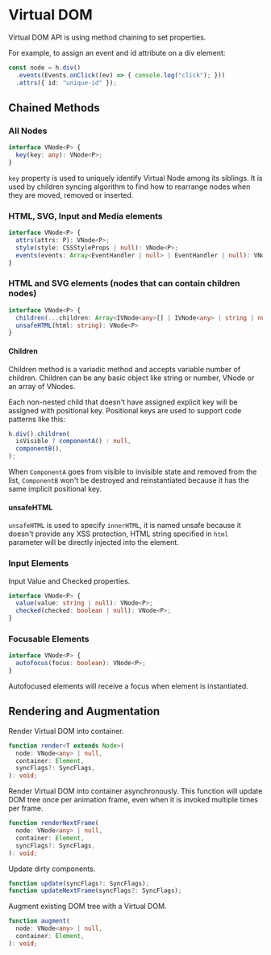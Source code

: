 # Virtual DOM

Virtual DOM API is using method chaining to set properties.

For example, to assign an event and id attribute on a div element:

```ts
const node = h.div()
  .events(Events.onClick((ev) => { console.log("click"); }))
  .attrs({ id: "unique-id" });
```

## Chained Methods

### All Nodes

```ts
interface VNode<P> {
  key(key: any): VNode<P>;
}
```

`key` property is used to uniquely identify Virtual Node among its siblings. It is used by children syncing algorithm to
find how to rearrange nodes when they are moved, removed or inserted.

### HTML, SVG, Input and Media elements

```ts
interface VNode<P> {
  attrs(attrs: P): VNode<P>;
  style(style: CSSStyleProps | null): VNode<P>;
  events(events: Array<EventHandler | null> | EventHandler | null): VNode<P>;
}
```

### HTML and SVG elements (nodes that can contain children nodes)

```ts
interface VNode<P> {
  children(...children: Array<IVNode<any>[] | IVNode<any> | string | number | null>): VNode<P>;
  unsafeHTML(html: string): VNode<P>
}
```

#### Children

Children method is a variadic method and accepts variable number of children. Children can be any basic object like
string or number, VNode or an array of VNodes.

Each non-nested child that doesn't have assigned explicit key will be assigned with positional key. Positional keys are
used to support code patterns like this:

```ts
h.div().children(
  isVisible ? componentA() : null,
  componentB(),
);
```

When `ComponentA` goes from visible to invisible state and removed from the list, `ComponentB` won't be destroyed and
reinstantiated because it has the same implicit positional key.

#### unsafeHTML

`unsafeHTML` is used to specify `innerHTML`, it is named unsafe because it doesn't provide any XSS protection, HTML
string specified in `html` parameter will be directly injected into the element.

### Input Elements

Input Value and Checked properties.

```ts
interface VNode<P> {
  value(value: string | null): VNode<P>;
  checked(checked: boolean | null): VNode<P>;
}
```

### Focusable Elements

```ts
interface VNode<P> {
  autofocus(focus: boolean): VNode<P>;
}
```

Autofocused elements will receive a focus when element is instantiated.

## Rendering and Augmentation

Render Virtual DOM into container.

```ts
function render<T extends Node>(
  node: VNode<any> | null,
  container: Element,
  syncFlags?: SyncFlags,
): void;
```

Render Virtual DOM into container asynchronously. This function will update DOM tree once per animation frame, even
when it is invoked multiple times per frame.

```ts
function renderNextFrame(
  node: VNode<any> | null,
  container: Element,
  syncFlags?: SyncFlags,
): void;
```

Update dirty components.

```ts
function update(syncFlags?: SyncFlags);
function updateNextFrame(syncFlags?: SyncFlags);
```

Augment existing DOM tree with a Virtual DOM.

```ts
function augment(
  node: VNode<any> | null,
  container: Element,
): void;
```